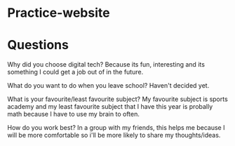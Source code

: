 # Practice-website
<!DOCTYPE html>
<html>

<head>
  <meta charset="utf-8">
  <meta name="viewport" content="width=device-width">
  <link href="style.css" rel="stylesheet" type="text/css" />
</head>

<body>

  <h1>Questions</h1>



<p>
  Why did you choose digital tech? Because its fun, interesting and its something I could get a job out of in the future.
</p>
  <p>
  What do you want to do when you leave school? Haven't decided yet.
  </p>
  <p>
  What is your favourite/least favourite subject? My favourite subject is sports academy and my least favourite subject that I have this year is probally math because I have to use my brain to often.
  </p>
  <p>
  How do you work best? In a group with my friends, this helps me because I will be more comfortable so i'll be more likely to share my thoughts/ideas.
</p>


</body>

</html>
